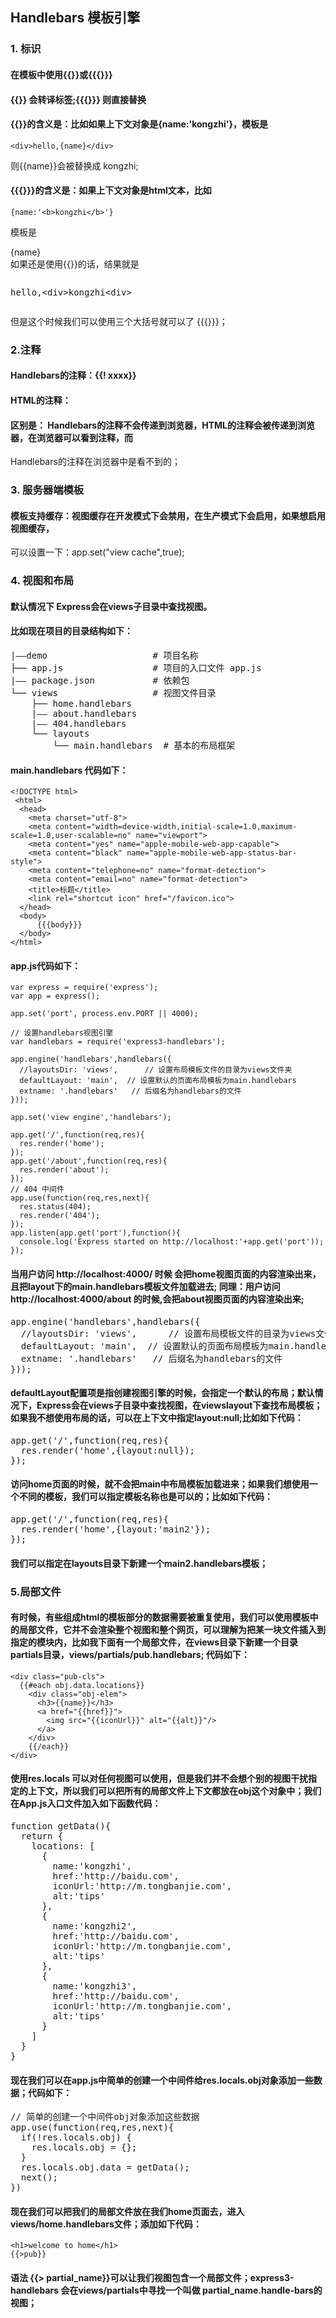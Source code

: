 ## Handlebars 模板引擎
### 1. 标识
#### 在模板中使用{{}}或{{{}}}
#### {{}} 会转译标签;{{{}}} 则直接替换
#### {{}}的含义是：比如如果上下文对象是{name:'kongzhi'}，模板是
    <div>hello,{name}</div>
则{{name}}会被替换成 kongzhi;
#### {{{}}}的含义是：如果上下文对象是html文本，比如 
    {name:'<b>kongzhi</b>'}
模板是
    <div>{name}</div>
如果还是使用{{}}的话，结果就是 
<pre><p>hello,&lt;div&gt;kongzhi&lt;div&gt;</p></pre>
但是这个时候我们可以使用三个大括号就可以了 {{{}}}；
### 2.注释
#### Handlebars的注释：{{! xxxx}}
#### HTML的注释：<!-- 注释 -->
#### 区别是： Handlebars的注释不会传递到浏览器，HTML的注释会被传递到浏览器，在浏览器可以看到注释，而
Handlebars的注释在浏览器中是看不到的；
### 3. 服务器端模板
#### 模板支持缓存：视图缓存在开发模式下会禁用，在生产模式下会启用，如果想启用视图缓存，
可以设置一下：app.set("view cache",true); 
### 4. 视图和布局
#### 默认情况下 Express会在views子目录中查找视图。
#### 比如现在项目的目录结构如下：
<pre>
|——demo                    # 项目名称 
├── app.js                 # 项目的入口文件 app.js
|—— package.json           # 依赖包
└── views                  # 视图文件目录
    ├── home.handlebars
    |—— about.handlebars
    |—— 404.handlebars
    └── layouts
        └── main.handlebars  # 基本的布局框架
</pre>
#### main.handlebars 代码如下：
    <!DOCTYPE html>
     <html>
      <head>
        <meta charset="utf-8">
        <meta content="width=device-width,initial-scale=1.0,maximum-scale=1.0,user-scalable=no" name="viewport">
        <meta content="yes" name="apple-mobile-web-app-capable">
        <meta content="black" name="apple-mobile-web-app-status-bar-style">
        <meta content="telephone=no" name="format-detection">
        <meta content="email=no" name="format-detection">
        <title>标题</title>
        <link rel="shortcut icon" href="/favicon.ico">
      </head>
      <body>
          {{{body}}}
      </body>
    </html>
#### app.js代码如下：
    var express = require('express');
    var app = express();

    app.set('port', process.env.PORT || 4000);

    // 设置handlebars视图引擎
    var handlebars = require('express3-handlebars');

    app.engine('handlebars',handlebars({
      //layoutsDir: 'views',      // 设置布局模板文件的目录为views文件夹
      defaultLayout: 'main',  // 设置默认的页面布局模板为main.handlebars
      extname: '.handlebars'   // 后缀名为handlebars的文件
    }));

    app.set('view engine','handlebars');

    app.get('/',function(req,res){
      res.render('home');
    });
    app.get('/about',function(req,res){
      res.render('about');
    });
    // 404 中间件
    app.use(function(req,res,next){
      res.status(404);
      res.render('404');
    });
    app.listen(app.get('port'),function(){
      console.log('Express started on http://localhost:'+app.get('port'));
    }); 
#### 当用户访问 http://localhost:4000/ 时候 会把home视图页面的内容渲染出来，且把layout下的main.handlebars模板文件加载进去; 同理：用户访问 http://localhost:4000/about 的时候,会把about视图页面的内容渲染出来;
<pre>
app.engine('handlebars',handlebars({
  //layoutsDir: 'views',      // 设置布局模板文件的目录为views文件夹
  defaultLayout: 'main',  // 设置默认的页面布局模板为main.handlebars
  extname: '.handlebars'   // 后缀名为handlebars的文件
}));
</pre>
#### defaultLayout配置项是指创建视图引擎的时候，会指定一个默认的布局；默认情况下，Express会在views子目录中查找视图，在viewslayout下查找布局模板；如果我不想使用布局的话，可以在上下文中指定layout:null;比如如下代码：
<pre>
app.get('/',function(req,res){
  res.render('home',{layout:null});
});
</pre>
#### 访问home页面的时候，就不会把main中布局模板加载进来；如果我们想使用一个不同的模板，我们可以指定模板名称也是可以的；比如如下代码：
<pre>
app.get('/',function(req,res){
  res.render('home',{layout:'main2'});
});
</pre>
#### 我们可以指定在layouts目录下新建一个main2.handlebars模板；
### 5.局部文件
#### 有时候，有些组成html的模板部分的数据需要被重复使用，我们可以使用模板中的局部文件，它并不会渲染整个视图和整个网页，可以理解为把某一块文件插入到指定的模块内，比如我下面有一个局部文件，在views目录下新建一个目录partials目录，views/partials/pub.handlebars; 代码如下：
    <div class="pub-cls">
      {{#each obj.data.locations}}
        <div class="obj-elem">
          <h3>{{name}}</h3>
          <a href="{{href}}">
            <img src="{{iconUrl}}" alt="{{alt}}"/>
          </a>
        </div>
        {{/each}}
    </div>
#### 使用res.locals 可以对任何视图可以使用，但是我们并不会想个别的视图干扰指定的上下文，所以我们可以把所有的局部文件上下文都放在obj这个对象中；我们在App.js入口文件加入如下函数代码：
<pre>
function getData(){
  return {
    locations: [
      {
        name:'kongzhi',
        href:'http://baidu.com',
        iconUrl:'http://m.tongbanjie.com',
        alt:'tips'
      },
      {
        name:'kongzhi2',
        href:'http://baidu.com',
        iconUrl:'http://m.tongbanjie.com',
        alt:'tips'
      },
      {
        name:'kongzhi3',
        href:'http://baidu.com',
        iconUrl:'http://m.tongbanjie.com',
        alt:'tips'
      }
    ]
  }
}
</pre>
#### 现在我们可以在app.js中简单的创建一个中间件给res.locals.obj对象添加一些数据；代码如下：
<pre>
// 简单的创建一个中间件obj对象添加这些数据
app.use(function(req,res,next){
  if(!res.locals.obj) {
    res.locals.obj = {};
  }
  res.locals.obj.data = getData();
  next();
})
</pre>
#### 现在我们可以把我们的局部文件放在我们home页面去，进入views/home.handlebars文件；添加如下代码：
    <h1>welcome to home</h1>
    {{>pub}}
#### 语法 {{> partial_name}}可以让我们视图包含一个局部文件；express3-handlebars 会在views/partials中寻找一个叫做 partial_name.handle-bars的视图；



    
